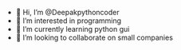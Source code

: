 - 👋 Hi, I’m @Deepakpythoncoder
- 👀 I’m interested in programming
- 🌱 I’m currently learning python gui
- 💞️ I’m looking to collaborate on small companies

<!---
Deepakpythoncoder/Deepakpythoncoder is a ✨ special ✨ repository because its `README.md` (this file) appears on your GitHub profile.
You can click the Preview link to take a look at your changes.
--->
